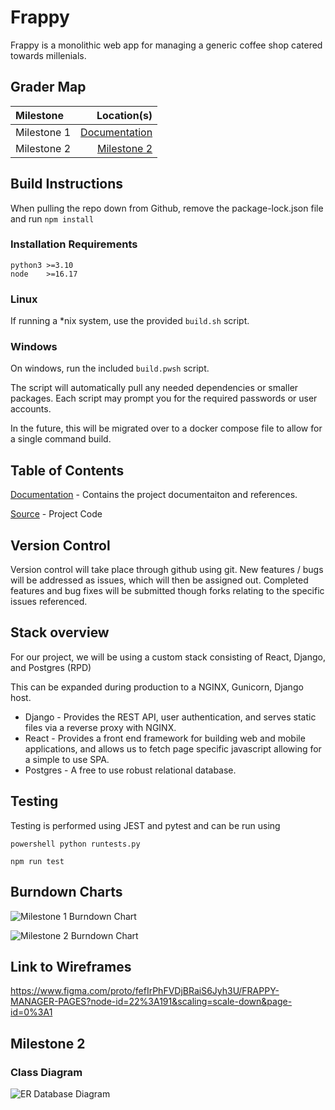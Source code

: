 # Frappy

Frappy is a monolithic web app for managing a generic coffee shop catered towards millenials.  

## Grader Map

| Milestone | Location(s) |
| :--- | ---: |
| Milestone 1 | [Documentation](docs/ ) |
| Milestone 2 | [Milestone 2](#milestone-2)

## Build Instructions

When pulling the repo down from Github, remove the package-lock.json file and run `npm install`

### Installation Requirements

```version
python3 >=3.10
node    >=16.17
```

### Linux

If running a *nix system, use the provided `build.sh` script.

### Windows

On windows, run the included `build.pwsh` script.

The script will automatically pull any needed dependencies or smaller packages.
Each script may prompt you for the required passwords or user accounts.

In the future, this will be migrated over to a docker compose file to allow for a single command build.

## Table of Contents

[Documentation](docs/ ) - Contains the project documentaiton and references.

[Source](src/) - Project Code

## Version Control

Version control will take place through github using git.  New features / bugs will be addressed as issues, which will then be assigned out.  Completed features and bug fixes will be submitted though forks relating to the specific issues referenced.

## Stack overview

For our project, we will be using a custom stack consisting of React, Django, and Postgres (RPD)

This can be expanded during production to a NGINX, Gunicorn, Django host.

- Django - Provides the REST API, user authentication, and serves static files via a reverse proxy with NGINX.
- React - Provides a front end framework for building web and mobile applications, and allows us to fetch page specific javascript allowing for a simple to use SPA.
- Postgres - A free to use robust relational database.

## Testing

Testing is performed using JEST and pytest and can be run using

```powershell python runtests.py```

```npm run test```

## Burndown Charts

![Milestone 1 Burndown Chart](docs/images/burndown-charts/milestone1.png)

![Milestone 2 Burndown Chart](docs/images/burndown-charts/milestone2.png)

## Link to Wireframes

<https://www.figma.com/proto/fefIrPhFVDjBRaiS6Jyh3U/FRAPPY-MANAGER-PAGES?node-id=22%3A191&scaling=scale-down&page-id=0%3A1>

## Milestone 2

### Class Diagram

![ER Database Diagram](./docs/images/ER_Diagram.png)

